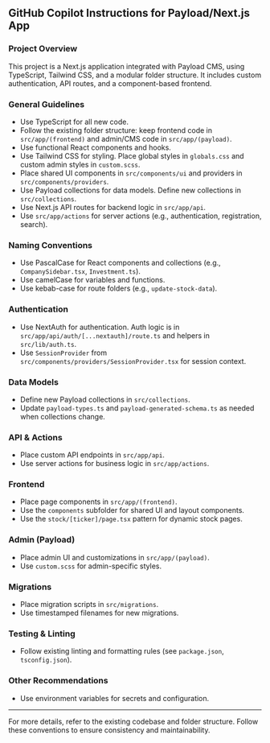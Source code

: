 ## GitHub Copilot Instructions for Payload/Next.js App

### Project Overview

This project is a Next.js application integrated with Payload CMS, using TypeScript, Tailwind CSS, and a modular folder structure. It includes custom authentication, API routes, and a component-based frontend.

### General Guidelines

- Use TypeScript for all new code.
- Follow the existing folder structure: keep frontend code in `src/app/(frontend)` and admin/CMS code in `src/app/(payload)`.
- Use functional React components and hooks.
- Use Tailwind CSS for styling. Place global styles in `globals.css` and custom admin styles in `custom.scss`.
- Place shared UI components in `src/components/ui` and providers in `src/components/providers`.
- Use Payload collections for data models. Define new collections in `src/collections`.
- Use Next.js API routes for backend logic in `src/app/api`.
- Use `src/app/actions` for server actions (e.g., authentication, registration, search).

### Naming Conventions

- Use PascalCase for React components and collections (e.g., `CompanySidebar.tsx`, `Investment.ts`).
- Use camelCase for variables and functions.
- Use kebab-case for route folders (e.g., `update-stock-data`).

### Authentication

- Use NextAuth for authentication. Auth logic is in `src/app/api/auth/[...nextauth]/route.ts` and helpers in `src/lib/auth.ts`.
- Use `SessionProvider` from `src/components/providers/SessionProvider.tsx` for session context.

### Data Models

- Define new Payload collections in `src/collections`.
- Update `payload-types.ts` and `payload-generated-schema.ts` as needed when collections change.

### API & Actions

- Place custom API endpoints in `src/app/api`.
- Use server actions for business logic in `src/app/actions`.

### Frontend

- Place page components in `src/app/(frontend)`.
- Use the `components` subfolder for shared UI and layout components.
- Use the `stock/[ticker]/page.tsx` pattern for dynamic stock pages.

### Admin (Payload)

- Place admin UI and customizations in `src/app/(payload)`.
- Use `custom.scss` for admin-specific styles.

### Migrations

- Place migration scripts in `src/migrations`.
- Use timestamped filenames for new migrations.

### Testing & Linting

- Follow existing linting and formatting rules (see `package.json`, `tsconfig.json`).

### Other Recommendations

- Use environment variables for secrets and configuration.

---

For more details, refer to the existing codebase and folder structure. Follow these conventions to ensure consistency and maintainability.
